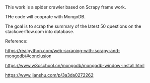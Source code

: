 This work is a spider crawler based on Scrapy frame work.

THe code will cooprate with MongoDB.

The goal is to scrap the summary of the latest 50 questions on the stackoverflow.com into database.

Reference:

https://realpython.com/web-scraping-with-scrapy-and-mongodb/#conclusion

https://www.w3cschool.cn/mongodb/mongodb-window-install.html

https://www.jianshu.com/p/3a3da0272262
